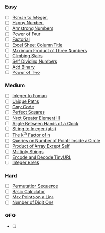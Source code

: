 ### Easy
- [ ] [Roman to Integer.](https://leetcode.com/problems/roman-to-integer/)
- [ ] [Happy Number.](https://leetcode.com/problems/happy-number/)
- [ ] [Armstrong Numbers ](https://practice.geeksforgeeks.org/problems/armstrong-numbers2727/1/?category[]=Mathematical&category[]=Mathematical&page=2&query=category[]Mathematicalpage2category[]Mathematical)
- [ ] [Power of Four](https://leetcode.com/problems/power-of-four/)
- [ ] [Factorial](https://practice.geeksforgeeks.org/problems/factorial5739/1/?category[]=Mathematical&category[]=Mathematical&page=3&query=category[]Mathematicalpage3category[]Mathematical)
- [ ] [Excel Sheet Column Title](https://leetcode.com/problems/excel-sheet-column-title/)
- [ ] [Maximum Product of Three Numbers](https://leetcode.com/problems/maximum-product-of-three-numbers/)
- [ ] [Climbing Stairs](https://leetcode.com/problems/climbing-stairs/)
- [ ] [Self Dividing Numbers](https://leetcode.com/problems/self-dividing-numbers/)
- [ ] [Add Binary](https://leetcode.com/problems/add-binary/)
- [ ] [Power of Two](https://leetcode.com/problems/power-of-two/)

### Medium
- [ ] [Integer to Roman](https://leetcode.com/problems/integer-to-roman/)
- [ ] [Unique Paths](https://leetcode.com/problems/unique-paths/)
- [ ] [Gray Code](https://leetcode.com/problems/gray-code/)
- [ ] [Perfect Squares](https://leetcode.com/problems/perfect-squares/)
- [ ] [Next Greater Element III](https://leetcode.com/problems/next-greater-element-iii/)
- [ ] [Angle Between Hands of a Clock](https://leetcode.com/problems/angle-between-hands-of-a-clock/)
- [ ] [String to Integer (atoi)](https://leetcode.com/problems/string-to-integer-atoi/)
- [ ] [The k<sup>th</sup> Factor of n](https://leetcode.com/problems/the-kth-factor-of-n/)
- [ ] [Queries on Number of Points Inside a Circle](https://leetcode.com/problems/queries-on-number-of-points-inside-a-circle/)
- [ ] [Product of Array Except Self](https://leetcode.com/problems/product-of-array-except-self/)
- [ ] [Multiply Strings](https://leetcode.com/problems/multiply-strings/)
- [ ] [Encode and Decode TinyURL](https://leetcode.com/problems/encode-and-decode-tinyurl/)
- [ ] [Integer Break](https://leetcode.com/problems/integer-break/)

### Hard
- [ ] [Permutation Sequence](https://leetcode.com/problems/permutation-sequence/)
- [ ] [Basic Calculator](https://leetcode.com/problems/basic-calculator/)
- [ ] [Max Points on a Line](https://leetcode.com/problems/max-points-on-a-line/)
- [ ] [Number of Digit One](https://leetcode.com/problems/number-of-digit-one/)

### GFG
- [ ]